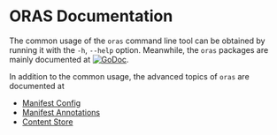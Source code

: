 # ORAS Documentation

The common usage of the `oras` command line tool can be obtained by running it with the `-h`, `--help` option. Meanwhile, the `oras` packages are mainly documented at [![GoDoc](https://godoc.org/github.com/deislabs/oras?status.svg)](https://godoc.org/github.com/deislabs/oras).

In addition to the common usage, the advanced topics of `oras` are documented at

- [Manifest Config](config.md)
- [Manifest Annotations](annotations.md)
- [Content Store](store.md)
